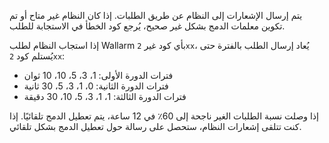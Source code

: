 يتم إرسال الإشعارات إلى النظام عن طريق الطلبات. إذا كان النظام غير متاح أو تم تكوين معلمات الدمج بشكل غير صحيح، يُرجع كود الخطأ في الاستجابة للطلب.

إذا استجاب النظام لطلب Wallarm بأي كود غير `2xx`، يُعاد إرسال الطلب بالفترة حتى يُستلم كود `2xx`:

* فترات الدورة الأولى: 1، 3، 5، 10، 10 ثوان
* فترات الدورة الثانية: 0، 1، 3، 5، 30 ثانية
* فترات الدورة الثالثة: 1، 1، 3، 5، 10، 30 دقيقة

إذا وصلت نسبة الطلبات الغير ناجحة إلى 60٪ في 12 ساعة، يتم تعطيل الدمج تلقائيًا. إذا كنت تتلقى إشعارات النظام، ستحصل على رسالة حول تعطيل الدمج بشكل تلقائي.

<!-- ## فيديوهات توضيحية

<div class="video-wrapper">
  <iframe width="1280" height="720" src="https://www.youtube.com/embed/DVfoXYuBy-Y" frameborder="0" allow="accelerometer; autoplay; encrypted-media; gyroscope; picture-in-picture" allowfullscreen></iframe>
</div> -->